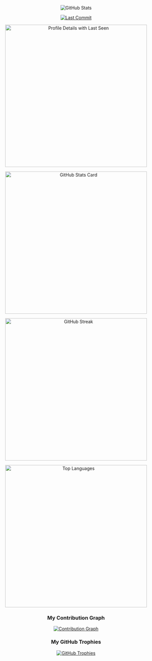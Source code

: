 <p align="center">
  <img src="https://img.shields.io/badge/GitHub-Stats-282828?style=for-the-badge&logo=github&logoColor=ebdbb2" alt="GitHub Stats"/>
</p>
<p align="center">
  <a href="https://britto.is-a.dev/" target="_blank">
    <img src="https://img.shields.io/github/last-commit/brittojo7n/brittojo7n?style=for-the-badge&logo=git&logoColor=white&color=8ec07c&labelColor=282828" alt="Last Commit"/>
  </a>
</p>
<p align="center">
  <a href="https://britto.is-a.dev/" target="_blank">
    <img src="https://github-profile-summary-cards.vercel.app/api/cards/profile-details?username=brittojo7n&theme=gruvbox" alt="Profile Details with Last Seen" width="450"/>
  </a>
</p>
<p align="center">
  <a href="https://britto.is-a.dev/" target="_blank">
    <img src="https://github-readme-stats.vercel.app/api?username=brittojo7n&show_icons=true&theme=gruvbox&rank_icon=github&hide_border=true" alt="GitHub Stats Card" width="450"/>
  </a>
</p>
<p align="center">
  <a href="https://britto.is-a.dev/" target="_blank">
    <img src="https://github-readme-streak-stats.herokuapp.com/?user=brittojo7n&theme=gruvbox&hide_border=true" alt="GitHub Streak" width="450"/>
  </a>
</p>
<p align="center">
  <a href="https://britto.is-a.dev/" target="_blank">
    <img src="https://github-readme-stats.vercel.app/api/top-langs/?username=brittojo7n&layout=compact&theme=gruvbox&hide_border=true" alt="Top Languages" width="450"/>
  </a>
</p>
<h3 align="center">My Contribution Graph</h3>
<p align="center">
  <a href="https://britto.is-a.dev/" target="_blank">
    <img src="https://github-readme-activity-graph.vercel.app/graph?username=brittojo7n&theme=gruvbox&hide_border=true&hide_title=true" alt="Contribution Graph"/>
  </a>
</p>
<h3 align="center">My GitHub Trophies</h3>
<p align="center">
  <a href="https://britto.is-a.dev/" target="_blank">
    <img src="https://github-profile-trophy.vercel.app/?username=brittojo7n&theme=gruvbox&no-frame=true&no-bg=true&margin-w=15" alt="GitHub Trophies"/>
  </a>
</p>
